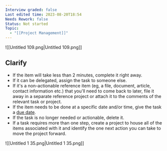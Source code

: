 ```yaml
---
Interview graded: false
Last edited time: 2023-08-20T18:54
Needs Rework: false
Status: Not started
Topic:
  - "[[Project Management]]"
---
```

![[Untitled 109.png|Untitled 109.png]]

## Clarify

- If the item will take less than 2 minutes, complete it right away.
- If it can be delegated, assign the task to someone else.
- If it's a non-actionable reference item (eg, a file, document, article, contact information etc.) that you'll need to come back to later, file it away in a separate reference project or attach it to the comments of the relevant task or project.
- If the item needs to be done at a specific date and/or time, give the task a [due date](https://get.todoist.help/hc/en-us/articles/205325931?itm_campaign=getting_things_done&itm_medium=referral&itm_source=productivity_methods_guides).
- If the task is no longer needed or actionable, delete it.
- If a task requires more than one step, create a project to house all of the items associated with it and identify the one next action you can take to move the project forward.

![[Untitled 1 35.png|Untitled 1 35.png]]